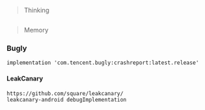 > Thinking

```

```

> Memory

### Bugly

```
implementation 'com.tencent.bugly:crashreport:latest.release'
```

#### LeakCanary

```
https://github.com/square/leakcanary/
leakcanary-android debugImplementation

```


